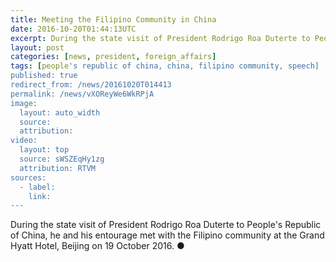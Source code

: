 ```yaml
---
title: Meeting the Filipino Community in China
date: 2016-10-20T01:44:13UTC
excerpt: During the state visit of President Rodrigo Roa Duterte to People's Republic of China, he and his entourage met with the Filipino community at the Grand Hyatt Hotel, Beijing on 19 October 2016.
layout: post
categories: [news, president, foreign_affairs]
tags: [people's republic of china, china, filipino community, speech]
published: true
redirect_from: /news/20161020T014413
permalink: /news/vXOReyWe6WkRPjA
image:
  layout: auto_width
  source: 
  attribution: 
video:
  layout: top
  source: sWSZEqHy1zg
  attribution: RTVM
sources:
  - label:
    link:
---
```


During the state visit of President Rodrigo Roa Duterte to People's Republic of China, he and his entourage met with the Filipino community at the Grand Hyatt Hotel, Beijing on 19 October 2016.
&#x25cf;


